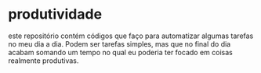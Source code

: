 # produtividade
este repositório contém códigos que faço para automatizar algumas tarefas no meu dia a dia. Podem ser tarefas simples, mas que no final do dia acabam somando um tempo no qual eu poderia ter focado em coisas realmente produtivas.
